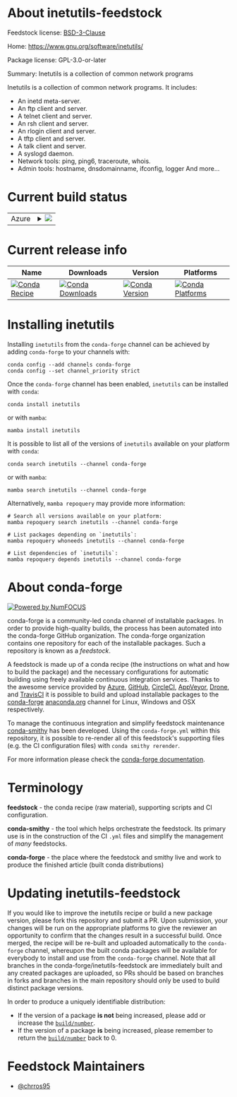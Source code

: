 About inetutils-feedstock
=========================

Feedstock license: [BSD-3-Clause](https://github.com/conda-forge/inetutils-feedstock/blob/main/LICENSE.txt)

Home: https://www.gnu.org/software/inetutils/

Package license: GPL-3.0-or-later

Summary: Inetutils is a collection of common network programs

Inetutils is a collection of common network programs. It includes:
  - An inetd meta-server.
  - An ftp client and server.
  - A telnet client and server.
  - An rsh client and server.
  - An rlogin client and server.
  - A tftp client and server.
  - A talk client and server.
  - A syslogd daemon.
  - Network tools: ping, ping6, traceroute, whois.
  - Admin tools: hostname, dnsdomainname, ifconfig, logger
And more...


Current build status
====================


<table>
    
  <tr>
    <td>Azure</td>
    <td>
      <details>
        <summary>
          <a href="https://dev.azure.com/conda-forge/feedstock-builds/_build/latest?definitionId=22891&branchName=main">
            <img src="https://dev.azure.com/conda-forge/feedstock-builds/_apis/build/status/inetutils-feedstock?branchName=main">
          </a>
        </summary>
        <table>
          <thead><tr><th>Variant</th><th>Status</th></tr></thead>
          <tbody><tr>
              <td>linux_64</td>
              <td>
                <a href="https://dev.azure.com/conda-forge/feedstock-builds/_build/latest?definitionId=22891&branchName=main">
                  <img src="https://dev.azure.com/conda-forge/feedstock-builds/_apis/build/status/inetutils-feedstock?branchName=main&jobName=linux&configuration=linux%20linux_64_" alt="variant">
                </a>
              </td>
            </tr>
          </tbody>
        </table>
      </details>
    </td>
  </tr>
</table>

Current release info
====================

| Name | Downloads | Version | Platforms |
| --- | --- | --- | --- |
| [![Conda Recipe](https://img.shields.io/badge/recipe-inetutils-green.svg)](https://anaconda.org/conda-forge/inetutils) | [![Conda Downloads](https://img.shields.io/conda/dn/conda-forge/inetutils.svg)](https://anaconda.org/conda-forge/inetutils) | [![Conda Version](https://img.shields.io/conda/vn/conda-forge/inetutils.svg)](https://anaconda.org/conda-forge/inetutils) | [![Conda Platforms](https://img.shields.io/conda/pn/conda-forge/inetutils.svg)](https://anaconda.org/conda-forge/inetutils) |

Installing inetutils
====================

Installing `inetutils` from the `conda-forge` channel can be achieved by adding `conda-forge` to your channels with:

```
conda config --add channels conda-forge
conda config --set channel_priority strict
```

Once the `conda-forge` channel has been enabled, `inetutils` can be installed with `conda`:

```
conda install inetutils
```

or with `mamba`:

```
mamba install inetutils
```

It is possible to list all of the versions of `inetutils` available on your platform with `conda`:

```
conda search inetutils --channel conda-forge
```

or with `mamba`:

```
mamba search inetutils --channel conda-forge
```

Alternatively, `mamba repoquery` may provide more information:

```
# Search all versions available on your platform:
mamba repoquery search inetutils --channel conda-forge

# List packages depending on `inetutils`:
mamba repoquery whoneeds inetutils --channel conda-forge

# List dependencies of `inetutils`:
mamba repoquery depends inetutils --channel conda-forge
```


About conda-forge
=================

[![Powered by
NumFOCUS](https://img.shields.io/badge/powered%20by-NumFOCUS-orange.svg?style=flat&colorA=E1523D&colorB=007D8A)](https://numfocus.org)

conda-forge is a community-led conda channel of installable packages.
In order to provide high-quality builds, the process has been automated into the
conda-forge GitHub organization. The conda-forge organization contains one repository
for each of the installable packages. Such a repository is known as a *feedstock*.

A feedstock is made up of a conda recipe (the instructions on what and how to build
the package) and the necessary configurations for automatic building using freely
available continuous integration services. Thanks to the awesome service provided by
[Azure](https://azure.microsoft.com/en-us/services/devops/), [GitHub](https://github.com/),
[CircleCI](https://circleci.com/), [AppVeyor](https://www.appveyor.com/),
[Drone](https://cloud.drone.io/welcome), and [TravisCI](https://travis-ci.com/)
it is possible to build and upload installable packages to the
[conda-forge](https://anaconda.org/conda-forge) [anaconda.org](https://anaconda.org/)
channel for Linux, Windows and OSX respectively.

To manage the continuous integration and simplify feedstock maintenance
[conda-smithy](https://github.com/conda-forge/conda-smithy) has been developed.
Using the ``conda-forge.yml`` within this repository, it is possible to re-render all of
this feedstock's supporting files (e.g. the CI configuration files) with ``conda smithy rerender``.

For more information please check the [conda-forge documentation](https://conda-forge.org/docs/).

Terminology
===========

**feedstock** - the conda recipe (raw material), supporting scripts and CI configuration.

**conda-smithy** - the tool which helps orchestrate the feedstock.
                   Its primary use is in the construction of the CI ``.yml`` files
                   and simplify the management of *many* feedstocks.

**conda-forge** - the place where the feedstock and smithy live and work to
                  produce the finished article (built conda distributions)


Updating inetutils-feedstock
============================

If you would like to improve the inetutils recipe or build a new
package version, please fork this repository and submit a PR. Upon submission,
your changes will be run on the appropriate platforms to give the reviewer an
opportunity to confirm that the changes result in a successful build. Once
merged, the recipe will be re-built and uploaded automatically to the
`conda-forge` channel, whereupon the built conda packages will be available for
everybody to install and use from the `conda-forge` channel.
Note that all branches in the conda-forge/inetutils-feedstock are
immediately built and any created packages are uploaded, so PRs should be based
on branches in forks and branches in the main repository should only be used to
build distinct package versions.

In order to produce a uniquely identifiable distribution:
 * If the version of a package **is not** being increased, please add or increase
   the [``build/number``](https://docs.conda.io/projects/conda-build/en/latest/resources/define-metadata.html#build-number-and-string).
 * If the version of a package **is** being increased, please remember to return
   the [``build/number``](https://docs.conda.io/projects/conda-build/en/latest/resources/define-metadata.html#build-number-and-string)
   back to 0.

Feedstock Maintainers
=====================

* [@chrros95](https://github.com/chrros95/)

